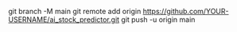 git branch -M main
git remote add origin https://github.com/YOUR-USERNAME/ai_stock_predictor.git
git push -u origin main
